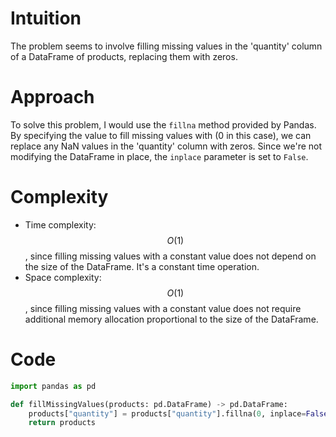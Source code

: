 # Intuition
The problem seems to involve filling missing values in the 'quantity' column of a DataFrame of products, replacing them with zeros.

# Approach
To solve this problem, I would use the `fillna` method provided by Pandas. By specifying the value to fill missing values with (0 in this case), we can replace any NaN values in the 'quantity' column with zeros. Since we're not modifying the DataFrame in place, the `inplace` parameter is set to `False`.

# Complexity
- Time complexity: $$O(1)$$, since filling missing values with a constant value does not depend on the size of the DataFrame. It's a constant time operation.
- Space complexity: $$O(1)$$, since filling missing values with a constant value does not require additional memory allocation proportional to the size of the DataFrame.

# Code
```python
import pandas as pd

def fillMissingValues(products: pd.DataFrame) -> pd.DataFrame:
    products["quantity"] = products["quantity"].fillna(0, inplace=False)
    return products
